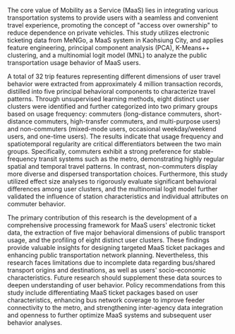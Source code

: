 The core value of Mobility as a Service (MaaS) lies in integrating various transportation systems to provide users with a seamless and convenient travel experience, promoting the concept of "access over ownership" to reduce dependence on private vehicles. This study utilizes electronic ticketing data from MeNGo, a MaaS system in Kaohsiung City, and applies feature engineering, principal component analysis (PCA), K-Means++ clustering, and a multinomial logit model (MNL) to analyze the public transportation usage behavior of MaaS users.

A total of 32 trip features representing different dimensions of user travel behavior were extracted from approximately 4 million transaction records, distilled into five principal behavioral components to characterize travel patterns. Through unsupervised learning methods, eight distinct user clusters were identified and further categorized into two primary groups based on usage frequency: commuters (long-distance commuters, short-distance commuters, high-transfer commuters, and multi-purpose users) and non-commuters (mixed-mode users, occasional weekday/weekend users, and one-time users). The results indicate that usage frequency and spatiotemporal regularity are critical differentiators between the two main groups. Specifically, commuters exhibit a strong preference for stable-frequency transit systems such as the metro, demonstrating highly regular spatial and temporal travel patterns. In contrast, non-commuters display more diverse and dispersed transportation choices. Furthermore, this study utilized effect size analyses to rigorously evaluate significant behavioral differences among user clusters, and the multinomial logit model further validated the influence of station characteristics and individual attributes on commuter behavior.

The primary contribution of this research is the development of a comprehensive processing framework for MaaS users' electronic ticket data, the extraction of five major behavioral dimensions of public transport usage, and the profiling of eight distinct user clusters. These findings provide valuable insights for designing targeted MaaS ticket packages and enhancing public transportation network planning. Nevertheless, this research faces limitations due to incomplete data regarding bus/shared transport origins and destinations, as well as users' socio-economic characteristics. Future research should supplement these data sources to deepen understanding of user behavior. Policy recommendations from this study include differentiating MaaS ticket packages based on user characteristics, enhancing bus network coverage to improve feeder connectivity to the metro, and strengthening inter-agency data integration and openness to further optimize MaaS systems and subsequent user behavior analyses.